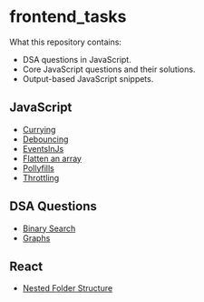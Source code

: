 # frontend_tasks
What this repository contains:
- DSA questions in JavaScript.
- Core JavaScript questions and their solutions.
- Output-based JavaScript snippets.

## JavaScript

- [Currying](/Javascript/currying/currying.js)
- [Debouncing](/Javascript/debouncing/debouncing.js)
- [EventsInJs](/Javascript/eventsInJs/eventsInJs.js)
- [Flatten an array](/Javascript/flattenArray/flattenArray.js)
- [Pollyfills](/Javascript/polyfills)
- [Throttling](/Javascript/throttling)

## DSA Questions
- [Binary Search](/DsAlgoForFrontend/BinarySearch)
- [Graphs](/DsAlgoForFrontend/Graph)


## React
- [Nested Folder Structure](https://codesandbox.io/p/sandbox/silly-blackburn-gygvnx)